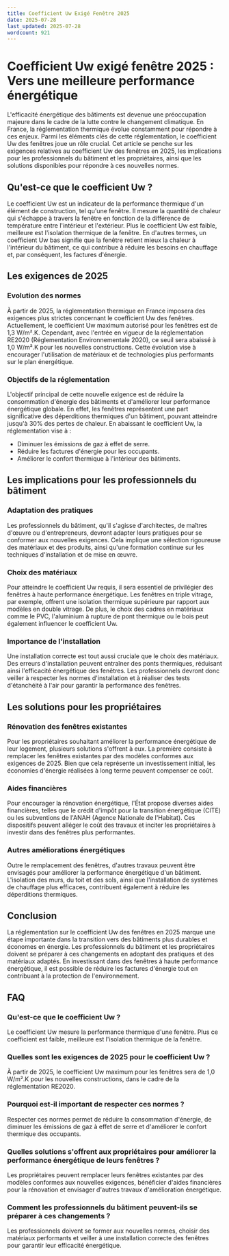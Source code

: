 ```yaml
---
title: Coefficient Uw Exigé Fenêtre 2025
date: 2025-07-28
last_updated: 2025-07-28
wordcount: 921
---
```


# Coefficient Uw exigé fenêtre 2025 : Vers une meilleure performance énergétique

L'efficacité énergétique des bâtiments est devenue une préoccupation majeure dans le cadre de la lutte contre le changement climatique. En France, la réglementation thermique évolue constamment pour répondre à ces enjeux. Parmi les éléments clés de cette réglementation, le coefficient Uw des fenêtres joue un rôle crucial. Cet article se penche sur les exigences relatives au coefficient Uw des fenêtres en 2025, les implications pour les professionnels du bâtiment et les propriétaires, ainsi que les solutions disponibles pour répondre à ces nouvelles normes.

## Qu'est-ce que le coefficient Uw ?

Le coefficient Uw est un indicateur de la performance thermique d'un élément de construction, tel qu'une fenêtre. Il mesure la quantité de chaleur qui s'échappe à travers la fenêtre en fonction de la différence de température entre l'intérieur et l'extérieur. Plus le coefficient Uw est faible, meilleure est l'isolation thermique de la fenêtre. En d'autres termes, un coefficient Uw bas signifie que la fenêtre retient mieux la chaleur à l'intérieur du bâtiment, ce qui contribue à réduire les besoins en chauffage et, par conséquent, les factures d'énergie.

## Les exigences de 2025

### Evolution des normes

À partir de 2025, la réglementation thermique en France imposera des exigences plus strictes concernant le coefficient Uw des fenêtres. Actuellement, le coefficient Uw maximum autorisé pour les fenêtres est de 1,3 W/m².K. Cependant, avec l'entrée en vigueur de la réglementation RE2020 (Réglementation Environnementale 2020), ce seuil sera abaissé à 1,0 W/m².K pour les nouvelles constructions. Cette évolution vise à encourager l'utilisation de matériaux et de technologies plus performants sur le plan énergétique.

### Objectifs de la réglementation

L'objectif principal de cette nouvelle exigence est de réduire la consommation d'énergie des bâtiments et d'améliorer leur performance énergétique globale. En effet, les fenêtres représentent une part significative des déperditions thermiques d'un bâtiment, pouvant atteindre jusqu'à 30% des pertes de chaleur. En abaissant le coefficient Uw, la réglementation vise à :

- Diminuer les émissions de gaz à effet de serre.
- Réduire les factures d'énergie pour les occupants.
- Améliorer le confort thermique à l'intérieur des bâtiments.

## Les implications pour les professionnels du bâtiment

### Adaptation des pratiques

Les professionnels du bâtiment, qu'il s'agisse d'architectes, de maîtres d'œuvre ou d'entrepreneurs, devront adapter leurs pratiques pour se conformer aux nouvelles exigences. Cela implique une sélection rigoureuse des matériaux et des produits, ainsi qu'une formation continue sur les techniques d'installation et de mise en œuvre.

### Choix des matériaux

Pour atteindre le coefficient Uw requis, il sera essentiel de privilégier des fenêtres à haute performance énergétique. Les fenêtres en triple vitrage, par exemple, offrent une isolation thermique supérieure par rapport aux modèles en double vitrage. De plus, le choix des cadres en matériaux comme le PVC, l'aluminium à rupture de pont thermique ou le bois peut également influencer le coefficient Uw.

### Importance de l'installation

Une installation correcte est tout aussi cruciale que le choix des matériaux. Des erreurs d'installation peuvent entraîner des ponts thermiques, réduisant ainsi l'efficacité énergétique des fenêtres. Les professionnels devront donc veiller à respecter les normes d'installation et à réaliser des tests d'étanchéité à l'air pour garantir la performance des fenêtres.

## Les solutions pour les propriétaires

### Rénovation des fenêtres existantes

Pour les propriétaires souhaitant améliorer la performance énergétique de leur logement, plusieurs solutions s'offrent à eux. La première consiste à remplacer les fenêtres existantes par des modèles conformes aux exigences de 2025. Bien que cela représente un investissement initial, les économies d'énergie réalisées à long terme peuvent compenser ce coût.

### Aides financières

Pour encourager la rénovation énergétique, l'État propose diverses aides financières, telles que le crédit d'impôt pour la transition énergétique (CITE) ou les subventions de l'ANAH (Agence Nationale de l'Habitat). Ces dispositifs peuvent alléger le coût des travaux et inciter les propriétaires à investir dans des fenêtres plus performantes.

### Autres améliorations énergétiques

Outre le remplacement des fenêtres, d'autres travaux peuvent être envisagés pour améliorer la performance énergétique d'un bâtiment. L'isolation des murs, du toit et des sols, ainsi que l'installation de systèmes de chauffage plus efficaces, contribuent également à réduire les déperditions thermiques.

## Conclusion

La réglementation sur le coefficient Uw des fenêtres en 2025 marque une étape importante dans la transition vers des bâtiments plus durables et économes en énergie. Les professionnels du bâtiment et les propriétaires doivent se préparer à ces changements en adoptant des pratiques et des matériaux adaptés. En investissant dans des fenêtres à haute performance énergétique, il est possible de réduire les factures d'énergie tout en contribuant à la protection de l'environnement.

## FAQ

### Qu'est-ce que le coefficient Uw ?

Le coefficient Uw mesure la performance thermique d'une fenêtre. Plus ce coefficient est faible, meilleure est l'isolation thermique de la fenêtre.

### Quelles sont les exigences de 2025 pour le coefficient Uw ?

À partir de 2025, le coefficient Uw maximum pour les fenêtres sera de 1,0 W/m².K pour les nouvelles constructions, dans le cadre de la réglementation RE2020.

### Pourquoi est-il important de respecter ces normes ?

Respecter ces normes permet de réduire la consommation d'énergie, de diminuer les émissions de gaz à effet de serre et d'améliorer le confort thermique des occupants.

### Quelles solutions s'offrent aux propriétaires pour améliorer la performance énergétique de leurs fenêtres ?

Les propriétaires peuvent remplacer leurs fenêtres existantes par des modèles conformes aux nouvelles exigences, bénéficier d'aides financières pour la rénovation et envisager d'autres travaux d'amélioration énergétique.

### Comment les professionnels du bâtiment peuvent-ils se préparer à ces changements ?

Les professionnels doivent se former aux nouvelles normes, choisir des matériaux performants et veiller à une installation correcte des fenêtres pour garantir leur efficacité énergétique.